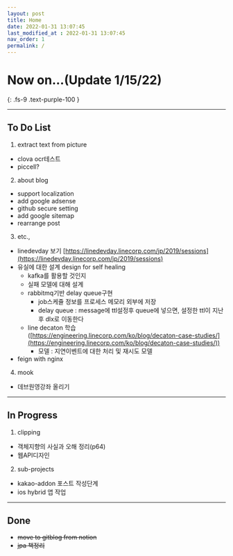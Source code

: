 ```yaml
---
layout: post
title: Home
date: 2022-01-31 13:07:45
last_modified_at : 2022-01-31 13:07:45
nav_order: 1
permalink: /
---
```


# Now on...(Update 1/15/22)
{: .fs-9 .text-purple-100 }

---

## To Do List

1. extract text from picture
- clova ocr테스트
- piccell?

2. about blog
- support localization
- add google adsense
- github secure setting
- add google sitemap
- rearrange post

3. etc.,
- linedevday 보기 [https://linedevday.linecorp.com/jp/2019/sessions](https://linedevday.linecorp.com/jp/2019/sessions)
- 유실에 대한 설계  design for self healing
    - kafka를 활용할 것인지
    - 실패 모델에 대해 설계
    - rabbitmq기반 delay queue구현
        - job스케쥴 정보를 프로세스 메모리 외부에 저장
        - delay queue : message에 ttl설정후 queue에 넣으면, 설정한 ttl이 지난 후 dlx로 이동한다
    - line decaton 학습 ([https://engineering.linecorp.com/ko/blog/decaton-case-studies/](https://engineering.linecorp.com/ko/blog/decaton-case-studies/))
        - 모델 : 지연이벤트에 대한 처리 및 재시도 모델
- feign with nginx

4. mook
- 데브원영강좌 올리기

---

## In Progress

1. clipping
- 객체지향의 사실과 오해 정리(p64)
- 웹API디자인

2. sub-projects
- kakao-addon 포스트 작성단계
- ios hybrid 앱 작업


---

## Done
- ~~move to gitblog from notion~~
- ~~jpa 책정리~~